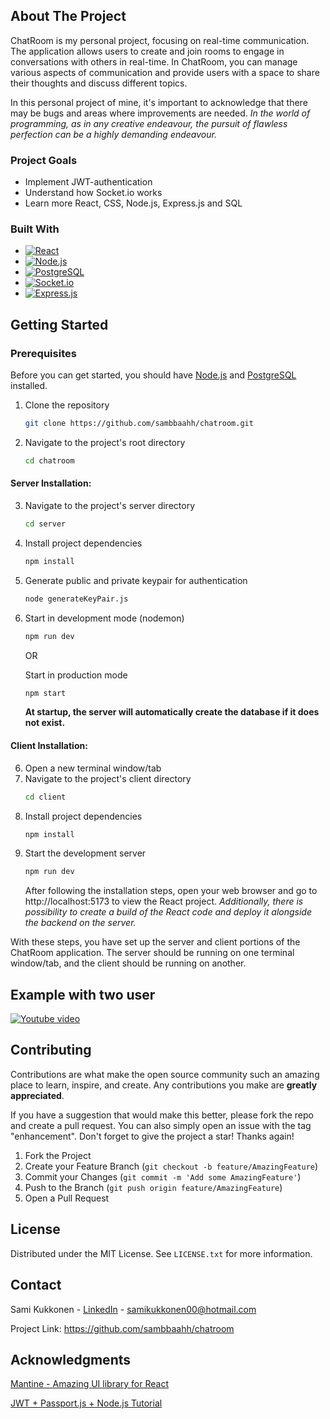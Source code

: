 <!-- ABOUT THE PROJECT -->

## About The Project

ChatRoom is my personal project, focusing on real-time communication. The application allows users to create and join rooms to engage in conversations with others in real-time. In ChatRoom, you can manage various aspects of communication and provide users with a space to share their thoughts and discuss different topics.

In this personal project of mine, it's important to acknowledge that there may be bugs and areas where improvements are needed. _In the world of programming, as in any creative endeavour, the pursuit of flawless perfection can be a highly demanding endeavour._

### Project Goals

- Implement JWT-authentication
- Understand how Socket.io works
- Learn more React, CSS, Node.js, Express.js and SQL

### Built With

- [![React][React-io]][React-url]
- [![Node.js][Node.js-io]][Node.js-url]
- [![PostgreSQL][PostgreSQL-io]][PostgreSQL-url]
- [![Socket.io][Socket.io-io]][Socket.io-url]
- [![Express.js][Express.js-io]][Express.js-url]

<!-- GETTING STARTED -->

## Getting Started

### Prerequisites

Before you can get started, you should have [Node.js][Node.js-url] and [PostgreSQL][PostgreSQL-url] installed.

1. Clone the repository
   ```sh
   git clone https://github.com/sambbaahh/chatroom.git
   ```
2. Navigate to the project's root directory
   ```sh
   cd chatroom
   ```

#### Server Installation:

3. Navigate to the project's server directory
   ```sh
   cd server
   ```
4. Install project dependencies
   ```sh
   npm install
   ```
5. Generate public and private keypair for authentication
   ```sh
   node generateKeyPair.js
   ```
6. Start in development mode (nodemon)

   ```sh
   npm run dev
   ```

   OR

   Start in production mode

   ```sh
   npm start
   ```

   **At startup, the server will automatically create the database if it does not exist.**

#### Client Installation:

6. Open a new terminal window/tab
7. Navigate to the project's client directory
   ```sh
   cd client
   ```
8. Install project dependencies
   ```sh
   npm install
   ```
9. Start the development server
   ```sh
   npm run dev
   ```
   After following the installation steps, open your web browser and go to http://localhost:5173 to view the React project. _Additionally, there is possibility to create a build of the React code and deploy it alongside the backend on the server._

With these steps, you have set up the server and client portions of the ChatRoom application. The server should be running on one terminal window/tab, and the client should be running on another.

<!-- EXAMPLES -->

## Example with two user

[![Youtube video][Youtube-img]][Youtube-url]

<!-- CONTRIBUTING -->

## Contributing

Contributions are what make the open source community such an amazing place to learn, inspire, and create. Any contributions you make are **greatly appreciated**.

If you have a suggestion that would make this better, please fork the repo and create a pull request. You can also simply open an issue with the tag "enhancement".
Don't forget to give the project a star! Thanks again!

1. Fork the Project
2. Create your Feature Branch (`git checkout -b feature/AmazingFeature`)
3. Commit your Changes (`git commit -m 'Add some AmazingFeature'`)
4. Push to the Branch (`git push origin feature/AmazingFeature`)
5. Open a Pull Request

<!-- LICENSE -->

## License

Distributed under the MIT License. See `LICENSE.txt` for more information.

<!-- CONTACT -->

## Contact

Sami Kukkonen - [LinkedIn][Linkedin-url] - samikukkonen00@hotmail.com

Project Link: https://github.com/sambbaahh/chatroom

<!-- ACKNOWLEDGMENTS -->

## Acknowledgments

[Mantine - Amazing UI library for React](https://mantine.dev/)

[JWT + Passport.js + Node.js Tutorial](https://www.youtube.com/watch?v=Ne0tLHm1juE&list=PLYQSCk-qyTW2ewJ05f_GKHtTIzjynDgjK&index=10)

<!-- MARKDOWN LINKS & IMAGES -->

[Linkedin-url]: https://www.linkedin.com/in/sami-kukkonen7
[Node.js-url]: https://nodejs.org/en
[Node.js-io]: https://img.shields.io/badge/Node.js-43853D?style=for-the-badge&logo=node.js&logoColor=white
[React-url]: https://react.dev
[React-io]: https://img.shields.io/badge/React-20232A?style=for-the-badge&logo=react&logoColor=white
[PostgreSQL-url]: https://www.postgresql.org/
[PostgreSQL-io]: https://img.shields.io/badge/PostgreSQL-316192?style=for-the-badge&logo=postgresql&logoColor=white
[Socket.io-url]: https://socket.io/
[Socket.io-io]: https://img.shields.io/badge/Socket.io-010101?&style=for-the-badge&logo=Socket.io&logoColor=white
[Express.js-url]: https://expressjs.com/
[Express.js-io]: https://img.shields.io/badge/Express.js-404D59?style=for-the-badge
[Youtube-img]: update
[Youtube-url]: update
